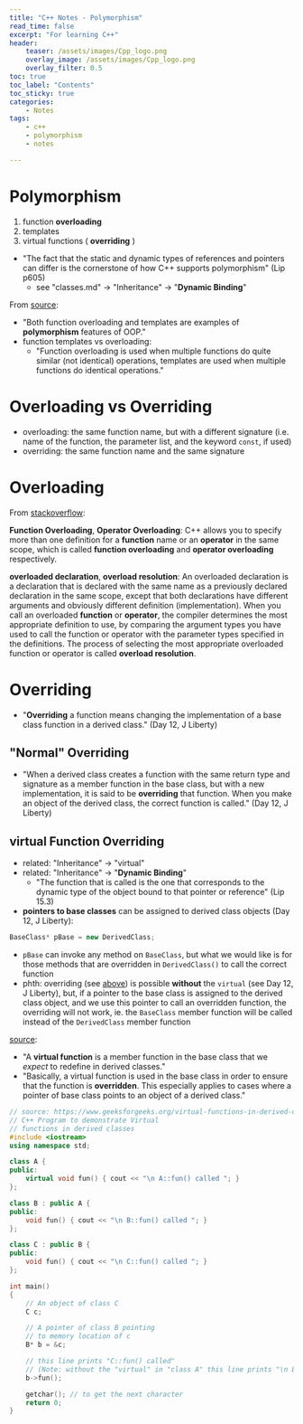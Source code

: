 ```yaml
---
title: "C++ Notes - Polymorphism"
read_time: false
excerpt: "For learning C++"
header:
    teaser: /assets/images/Cpp_logo.png
    overlay_image: /assets/images/Cpp_logo.png
    overlay_filter: 0.5 
toc: true
toc_label: "Contents"
toc_sticky: true
categories:
    - Notes
tags:
    - c++
    - polymorphism
    - notes

---
```


# Polymorphism

1. function **overloading**
2. templates
3. virtual functions ( **overriding** )
  - "The fact that the static and dynamic types of references and pointers can differ is the cornerstone of how C++ supports polymorphism" (Lip p605)
    - see "classes.md" &rarr; "Inheritance" &rarr; "**Dynamic Binding**"

From [source](https://www.geeksforgeeks.org/templates-cpp/):
- "Both function overloading and templates are examples of **polymorphism** features of OOP."
- function templates vs overloading:
  - "Function overloading is used when multiple functions do quite similar (not identical) operations, templates are used when multiple functions do identical operations."

# Overloading vs Overriding

- overloading: the same function name, but with a different signature (i.e. name of the function, the parameter list, and the keyword `const`, if used)
- overriding: the same function name and the same signature

# Overloading

From [stackoverflow](https://www.tutorialspoint.com/cplusplus/cpp_overloading.htm):

**Function Overloading**, **Operator Overloading**: C++ allows you to specify more than one definition for a **function** name or an **operator** in the same scope, which is called **function overloading** and **operator overloading** respectively. 

**overloaded declaration**, **overload resolution**: An overloaded declaration is a declaration that is declared with the same name as a previously declared declaration in the same scope, except that both declarations have different arguments and obviously different definition (implementation). When you call an overloaded **function** or **operator**, the compiler determines the most appropriate definition to use, by comparing the argument types you have used to call the function or operator with the parameter types specified in the definitions. The process of selecting the most appropriate overloaded function or operator is called **overload resolution**.

# Overriding

- "**Overriding** a function means changing the implementation of a base class function in a derived class." (Day 12, J Liberty)

## "Normal" Overriding

- "When a derived class creates a function with the same return type and signature as a member function in the base class, but with a new implementation, it is said to be **overriding** that function. When you make an object of the derived class, the correct function is called." (Day 12, J Liberty)

## virtual Function Overriding

- related: "Inheritance" &rarr; "virtual"
- related: "Inheritance" &rarr; "**Dynamic Binding**"
  - "The function that is called is the one that corresponds to the dynamic type of the object bound to that pointer or reference" (Lip 15.3)
- **pointers to base classes** can be assigned to derived class objects (Day 12, J Liberty):

```cpp
BaseClass* pBase = new DerivedClass;
```

- `pBase` can invoke any method on `BaseClass`, but what we would like is for those methods that are overridden in `DerivedClass()` to call the correct function
- phth: overriding (see [above](#overriding)) is possible **without** the `virtual` (see Day 12, J Liberty), but, if a pointer to the base class is assigned to the derived class object, and we use this pointer to call an overridden function, the overriding will not work, ie. the `BaseClass` member function will be called instead of the `DerivedClass` member function

[source](https://www.programiz.com/cpp-programming/virtual-functions):
- "A **virtual function** is a member function in the base class that we *expect* to redefine in derived classes."
- "Basically, a virtual function is used in the base class in order to ensure that the function is **overridden**. This especially applies to cases where a pointer of base class points to an object of a derived class."

```cpp
// source: https://www.geeksforgeeks.org/virtual-functions-in-derived-classes-in-cpp/
// C++ Program to demonstrate Virtual
// functions in derived classes
#include <iostream>
using namespace std;

class A {
public:
    virtual void fun() { cout << "\n A::fun() called "; } 
};

class B : public A {
public:
    void fun() { cout << "\n B::fun() called "; }
};

class C : public B {
public:
    void fun() { cout << "\n C::fun() called "; }
};

int main()
{
    // An object of class C
    C c;

    // A pointer of class B pointing
    // to memory location of c
    B* b = &c;

    // this line prints "C::fun() called"
    // (Note: without the "virtual" in "class A" this line prints "\n B::fun() called ")
    b->fun();

    getchar(); // to get the next character
    return 0;
}
```
